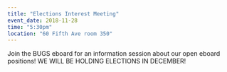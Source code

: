 ```yaml
---
title: "Elections Interest Meeting"
event_date: 2018-11-28
time: "5:30pm"
location: "60 Fifth Ave room 350"
---
```


Join the BUGS eboard for an information session about our open eboard positions! WE WILL BE HOLDING ELECTIONS IN DECEMBER!
